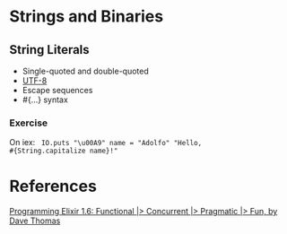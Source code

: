 # Strings and Binaries

## String Literals

- Single-quoted and double-quoted
- [UTF-8](https://en.wikipedia.org/wiki/UTF-8)
- Escape sequences
- #{...} syntax

### Exercise

On iex:
<code>
  IO.puts "\u00A9"
  name = "Adolfo"
  "Hello, #{String.capitalize name}!"
</code>

# References

[Programming Elixir 1.6: Functional |> Concurrent |> Pragmatic |> Fun, by Dave Thomas](http://bit.ly/2rqD9VF)
